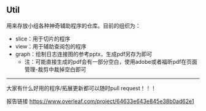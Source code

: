 ## Util

用来存放小组各种神奇辅助程序的仓库。目前的组织为：

- slice：用于切片的程序
- view：用于辅助查阅包的程序
- graph：绘制日志连接图的参考pptx，生成pdf另存为即可
  - 注：可能直接生成的pdf会有一部分空白，使用adobe或者福昕pdf在页面管理-裁剪中裁掉空白即可


---

大家有什么好用的程序/拓展更新都可以随时pull request！！！

报告链接 https://www.overleaf.com/project/64633e643e845e38b0ad62e1
